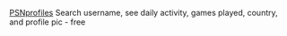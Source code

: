 
[PSNprofiles](https://psnprofiles.com/)
Search username, see daily activity, games played, country, and profile pic - free

